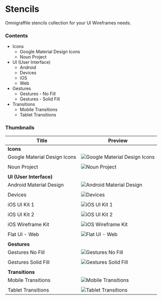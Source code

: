 # Stencils

Omnigraffile stencils collection for your UI Wireframes needs.


### Contents

- Icons
  - Google Material Design Icons
  - Noun Project
- UI (User Interface)
  - Android
  - Devices
  - iOS
  - Web
- Gestures
  - Gestures - No Fill
  - Gestures - Solid Fill
- Transitions
  - Mobile Transitions
  - Tablet Transitions


### Thumbnails

| Title                          | Preview |
| ------------------------------ | ------- |
| **Icons**                      |         |
| Google Material Design Icons   | ![Google Material Design Icons](https://raw.githubusercontent.com/logeshpaul/Stencils/master/Thumbnails/google-material-design-icons.png "Google Material Design Icons") |
|                                |         |
| Noun Project                   | ![Noun Project](https://raw.githubusercontent.com/logeshpaul/Stencils/master/Thumbnails/noun-project-icons.png "Noun Project") |
|                                |         |
| **UI (User Interface)**        |         |
| Android Material Design        | ![Android Material Design](https://raw.githubusercontent.com/logeshpaul/Stencils/master/Thumbnails/android-material-design-stencil.png "Android Material Design") |
|                                |         |
| Devices                        | ![Devices](https://raw.githubusercontent.com/logeshpaul/Stencils/master/Thumbnails/devices.png "Devices") |
|                                |         |
| iOS UI Kit 1                   | ![iOS UI Kit 1](https://raw.githubusercontent.com/logeshpaul/Stencils/master/Thumbnails/ios-ui-kit-1.png "iOS UI Kit 1") |
|                                |         |
| iOS UI Kit 2                   | ![iOS UI Kit 2](https://raw.githubusercontent.com/logeshpaul/Stencils/master/Thumbnails/ios-ui-kit-2.png "iOS UI Kit 2") |
|                                |         |
| iOS Wireframe Kit              | ![iOS Wireframe Kit](https://raw.githubusercontent.com/logeshpaul/Stencils/master/Thumbnails/ios-wireframe-kit.png "iOS Wireframe Kit") |
|                                |         |
| Flat UI - Web                  | ![Flat UI - Web](https://raw.githubusercontent.com/logeshpaul/Stencils/master/Thumbnails/flat-ui-web.png "Flat UI - Web") |
|                                |         |
| **Gestures**                   |         |
| Gestures No Fill               | ![Gestures No Fill](https://raw.githubusercontent.com/logeshpaul/Stencils/master/Thumbnails/gestures-no-fill.png "Gestures No Fill") |
|                                |         |
| Gestures Solid Fill            | ![Gestures Solid Fill](https://raw.githubusercontent.com/logeshpaul/Stencils/master/Thumbnails/gestures-solid-fill.png "Gestures Solid Fill") |
|                                |         |
| **Transitions**                |         |
| Mobile Transitions             | ![Mobile Transitions](https://raw.githubusercontent.com/logeshpaul/Stencils/master/Thumbnails/mobile-trasitions.png "Mobile Transitions") |
|                                |         |
| Tablet Transitions             | ![Tablet Transitions](https://raw.githubusercontent.com/logeshpaul/Stencils/master/Thumbnails/tablet-transitions.png "Tablet Transitions") |
